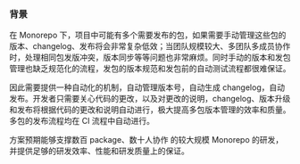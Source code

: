 ### 背景
在 Monorepo 下，项目中可能有多个需要发布的包，如果需要手动管理这些包的版本、changelog、发布将会非常复杂低效；当团队规模较大、多团队多成员协作时，处理相同包发版冲突，版本同步等等问题也非常麻烦。同时手动的版本和发包管理也缺乏规范化的流程，发包的版本规范和发包前的自动测试流程都很难保证。

因此需要提供一种自动化的机制，自动管理版本号，自动生成 changelog，自动发布。开发者只需要关心代码的更改，以及对更改的说明，changelog、版本升级和发布将根据代码的更改和说明自动进行，极大提高多包版本管理的效率和质量。多包的发布流程均在 CI 流程中自动进行。

方案预期能够支撑数百 package、数十人协作 的较大规模 Monorepo 的研发，并提供足够的研发效率、性能和研发质量上的保证。

